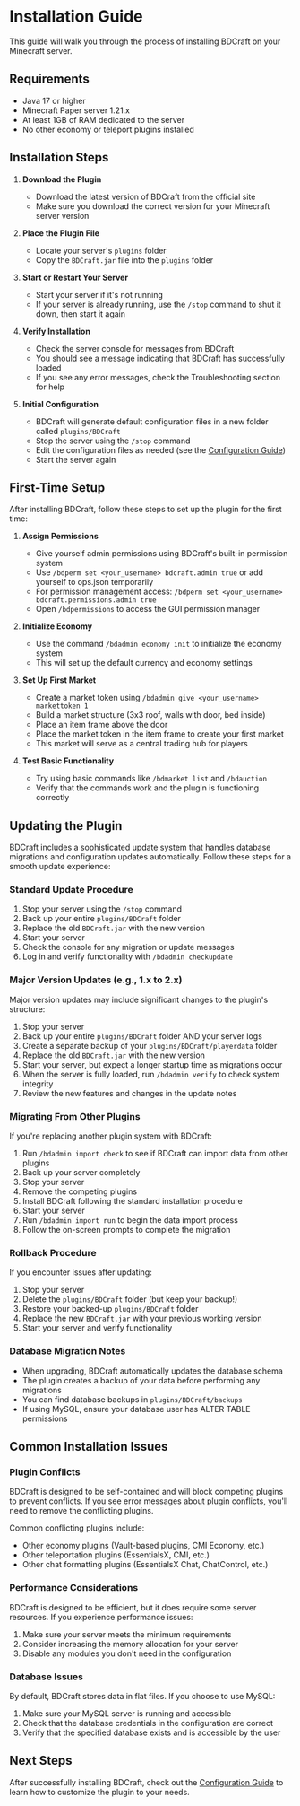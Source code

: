 # Installation Guide

This guide will walk you through the process of installing BDCraft on your Minecraft server.

## Requirements

- Java 17 or higher
- Minecraft Paper server 1.21.x
- At least 1GB of RAM dedicated to the server
- No other economy or teleport plugins installed

## Installation Steps

1. **Download the Plugin**
   - Download the latest version of BDCraft from the official site
   - Make sure you download the correct version for your Minecraft server version

2. **Place the Plugin File**
   - Locate your server's `plugins` folder
   - Copy the `BDCraft.jar` file into the `plugins` folder

3. **Start or Restart Your Server**
   - Start your server if it's not running
   - If your server is already running, use the `/stop` command to shut it down, then start it again

4. **Verify Installation**
   - Check the server console for messages from BDCraft
   - You should see a message indicating that BDCraft has successfully loaded
   - If you see any error messages, check the Troubleshooting section for help

5. **Initial Configuration**
   - BDCraft will generate default configuration files in a new folder called `plugins/BDCraft`
   - Stop the server using the `/stop` command
   - Edit the configuration files as needed (see the [Configuration Guide](../configuration/configuration.md))
   - Start the server again

## First-Time Setup

After installing BDCraft, follow these steps to set up the plugin for the first time:

1. **Assign Permissions**
   - Give yourself admin permissions using BDCraft's built-in permission system
   - Use `/bdperm set <your_username> bdcraft.admin true` or add yourself to ops.json temporarily
   - For permission management access: `/bdperm set <your_username> bdcraft.permissions.admin true`
   - Open `/bdpermissions` to access the GUI permission manager

2. **Initialize Economy**
   - Use the command `/bdadmin economy init` to initialize the economy system
   - This will set up the default currency and economy settings

3. **Set Up First Market**
   - Create a market token using `/bdadmin give <your_username> markettoken 1`
   - Build a market structure (3x3 roof, walls with door, bed inside)
   - Place an item frame above the door
   - Place the market token in the item frame to create your first market
   - This market will serve as a central trading hub for players

4. **Test Basic Functionality**
   - Try using basic commands like `/bdmarket list` and `/bdauction`
   - Verify that the commands work and the plugin is functioning correctly

## Updating the Plugin

BDCraft includes a sophisticated update system that handles database migrations and configuration updates automatically. Follow these steps for a smooth update experience:

### Standard Update Procedure

1. Stop your server using the `/stop` command
2. Back up your entire `plugins/BDCraft` folder
3. Replace the old `BDCraft.jar` with the new version
4. Start your server
5. Check the console for any migration or update messages
6. Log in and verify functionality with `/bdadmin checkupdate`

### Major Version Updates (e.g., 1.x to 2.x)

Major version updates may include significant changes to the plugin's structure:

1. Stop your server
2. Back up your entire `plugins/BDCraft` folder AND your server logs
3. Create a separate backup of your `plugins/BDCraft/playerdata` folder
4. Replace the old `BDCraft.jar` with the new version
5. Start your server, but expect a longer startup time as migrations occur
6. When the server is fully loaded, run `/bdadmin verify` to check system integrity
7. Review the new features and changes in the update notes

### Migrating From Other Plugins

If you're replacing another plugin system with BDCraft:

1. Run `/bdadmin import check` to see if BDCraft can import data from other plugins
2. Back up your server completely
3. Stop your server
4. Remove the competing plugins
5. Install BDCraft following the standard installation procedure
6. Start your server
7. Run `/bdadmin import run` to begin the data import process
8. Follow the on-screen prompts to complete the migration

### Rollback Procedure

If you encounter issues after updating:

1. Stop your server
2. Delete the `plugins/BDCraft` folder (but keep your backup!)
3. Restore your backed-up `plugins/BDCraft` folder
4. Replace the new `BDCraft.jar` with your previous working version
5. Start your server and verify functionality

### Database Migration Notes

- When upgrading, BDCraft automatically updates the database schema
- The plugin creates a backup of your data before performing any migrations
- You can find database backups in `plugins/BDCraft/backups`
- If using MySQL, ensure your database user has ALTER TABLE permissions

## Common Installation Issues

### Plugin Conflicts

BDCraft is designed to be self-contained and will block competing plugins to prevent conflicts. If you see error messages about plugin conflicts, you'll need to remove the conflicting plugins.

Common conflicting plugins include:
- Other economy plugins (Vault-based plugins, CMI Economy, etc.)
- Other teleportation plugins (EssentialsX, CMI, etc.)
- Other chat formatting plugins (EssentialsX Chat, ChatControl, etc.)

### Performance Considerations

BDCraft is designed to be efficient, but it does require some server resources. If you experience performance issues:

1. Make sure your server meets the minimum requirements
2. Consider increasing the memory allocation for your server
3. Disable any modules you don't need in the configuration

### Database Issues

By default, BDCraft stores data in flat files. If you choose to use MySQL:

1. Make sure your MySQL server is running and accessible
2. Check that the database credentials in the configuration are correct
3. Verify that the specified database exists and is accessible by the user

## Next Steps

After successfully installing BDCraft, check out the [Configuration Guide](../configuration/configuration.md) to learn how to customize the plugin to your needs.